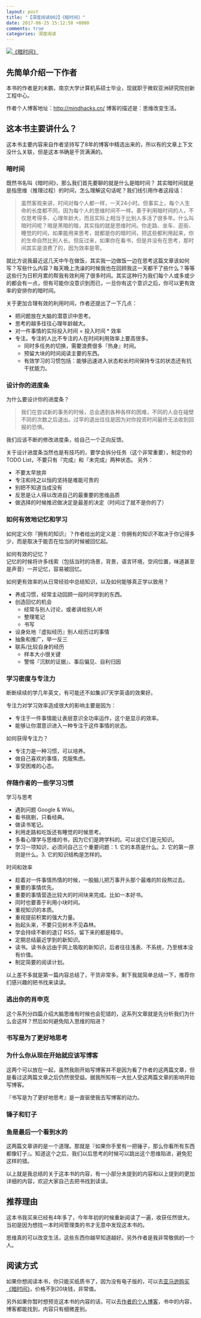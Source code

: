 ```yaml
---
layout: post
title: "【深度阅读002】《暗时间》"
date: 2017-06-25 15:12:58 +0800
comments: true
categories: 深度阅读
---
```


[![《暗时间》](https://images-cn.ssl-images-amazon.com/images/I/41XhpA%2BqiVL._SX358_BO1,204,203,200_.jpg)](https://www.amazon.cn/dp/B005DSK4W8/?ie=UTF8&tag=forecho0c-23)

## 先简单介绍一下作者

本书的作者是刘未鹏，南京大学计算机系硕士毕业，现就职于微软亚洲研究院创新工程中心。

作者个人博客地址：<http://mindhacks.cn/> 
博客的描述是：思维改变生活。

<!--more-->

## 这本书主要讲什么？

这本书主要内容来自作者坚持写了8年的博客中精选出来的，所以有的文章上下文没什么关联，但是这本书确是干货满满的。

### 暗时间

既然书名叫《暗时间》，那么我们首先要聊的就是什么是暗时间？
其实暗时间就是是指思维（推理过程）的时间，怎么理解这句话呢？我们线引用作者这段话：

> 虽然客观来讲，时间对每个人都一样，一天24小时。但事实上，每个人生命的长度都不同，因为每个人的思维时间不一样。善于利用暗时间的人，不仅思考得多、心理年龄大，而且实际上相当于比别人多活了很多年。什么叫暗时间呢？暗是黑暗的暗，其实指的就是思维时间。你走路、坐车、逛街、睡觉的时间，如果能用来思考，就都是你的暗时间，把这些都利用起来，你的生命自然比别人长。但反过来，如果你在看书，但是并没有在思考，那时间其实是浪费了的，因为效率是零。

就比方说我最近这几天中午在做饭，其实我一边做饭一边在思考这篇文章该如何写？写些什么内容？每天晚上洗澡的时候我也在回顾我这一天都干了些什么？等等这些行为日积月累的帮我有效利用了很多时间。其实这种行为我们每个人或多或少的都会有一点，但有可能你没意识到而已，一旦你有这个意识之后，你可以更有效率的安排你的暗时间。

关于更加合理有效的利用时间，作者还提出了一下几点：

- 把问题放在大脑的潜意识中思考。
- 思考的越多往往心理年龄越大。
- 对一件事情的实际投入时间 = 投入时间 * 效率
- 专注。专注的人比不专注的人在时间利用效率上要高很多。
  - 同时多任务的切换，需要浪费很多『热身』时间。
  - 预留大块的时间阅读主要的东西。
  - 有效学习的习惯包括：能够迅速进入状态和长时间保持专注的状态还有抗干扰能力。


### 设计你的进度条

为什么要设计你的进度条？

> 我们在尝试新的事务的时候，总会遇到各种各样的困难，不同的人会在碰壁不同的次数之后退出。过早的退出往往是因为对你投资时间最终无法收到回报的恐惧。

我们应该不断的修改进度条，给自己一个正向反馈。

关于设计进度条当然也是有技巧的，要学会拆分任务（这个非常重要），制定你的 TODO List，不要只有『完成』和『未完成』两种状态。
另外：

- 不要太早放弃
- 专注和持之以恒的坚持是难能可贵的
- 别把不知道当成没有
- 反思是让人得以改进自己的最重要的思维品质
- 做选择的时候推迟做决定是最差的决定（时间过了就不是你的了）

### 如何有效地记忆和学习

如何定义你『拥有的知识』？作者给出的定义是：你拥有的知识不取决于你记得多少，而是取决于能否在恰当的时候被回忆起。

如何有效的记忆？  
记忆的时候将许多线索（包括当时的场景，背景，语言环境，空间位置，味道甚至是声音）一并记忆，容易被回忆。

如何更有效率的从日常经验中总结知识，以及如何能够真正学以致用？

- 养成习惯，经常主动回顾一段时间学到的东西。
- 创造回忆的机会
  - 经常与别人讨论，或者讲给别人听
  - 整理笔记
  - 书写
- 设身处地『虚拟经历』别人经历过的事情
- 抽象和推广，举一反三
- 联系/比较自身的经历
  - 样本大小很关键
  - 警惕『沉默的证据』、事后偏见、自利归因

### 学习密度与专注力
	
断断续续的学几年英文，有可能还不如集训7天学英语的效果好。

专注力对学习效率造成很大的影响主要是因为：

- 专注于一件事情能让表层意识全功率运作，这个是显示的效率。
- 能够让你潜意识进入一种专注于这件事情的状态。

如何获得专注力？

- 专注力是一种习惯，可以培养。
- 做自己喜欢的事情，克服焦虑。
- 享受困难的心态。


### 伴随作者的一些学习习惯

学习与思考 

- 遇到问题 Google & Wiki。
- 看书挑剔，只看经典。
- 做读书笔记。
- 利用走路和吃饭还有睡觉的时候思考。
- 多看心理学与思维的书，因为它们是跨学科的。可以说它们是元知识。
- 学习一项知识，必须问自己三个重要问题：1. 它的本质是什么。2. 它的第一原则是什么。3. 它的知识结构是怎样的。

时间和效率

- 趁着对一件事情热情的时候，一股脑儿把万事开头那个最难的阶段熬过去。
- 重要的事情优先。
- 重要的事情营造比较大的时间块来完成。比如一本好书。
- 同时也要善于利用小块时间。
- 重视知识的本质。
- 重视提前积累的强大力量。
- 抬起头来，不要只见树木不见森林。
- 学会持续不断的退订 RSS，留下来的都是精华。
- 定期总结最近学到的新知识。
- 读书。读书永远由于网上吸取的新知识，后者往往浅表、不系统，乃至根本没有价值。
- 制定简要的阅读计划。

以上差不多就是第一篇内容总结了，干货非常多。剩下我就简单总结一下，推荐你们感兴趣的把书找来读读。

### 逃出你的肖申克

这个系列分四篇介绍大脑思维有时候也会犯错的，这系列文章就是先分析我们为什么会这样？然后如何避免陷入思维的陷进？

### 书写是为了更好地思考

### 为什么你从现在开始就应该写博客

这两个可以放在一起，虽然我刚开始写博客并不是因为看了作者的这两篇文章，但是看过这两篇文章之后仍然很受益。据我所知有一大批人受这两篇文章的影响开始写博客。

『书写是为了更好地思考』是一直驱使我去写博客的动力。

### 锤子和钉子

### 鱼是最后一个看到水的

这两篇文章讲的是一个道理。那就是『如果你手里有一把锤子，那么你看所有东西都像钉子』。知道这个之后，我们以后思考的时候可以跳出这个思维陷进，避免犯这样的错。

以上就是我总结的关于这本书的内容，有一小部分未提到的内容和以上提到的更加详细的内容，欢迎大家自己去把书找到读读。

## 推荐理由

这本书我买来已经有4年多了，今年年初的时候重新阅读了一遍，收获任然很大。当初是因为想找一本时间管理类的书才无意中发现这本书的。

思维真的可以改变生活，这些东西你越早知道越好。另外作者是我非常敬佩的一个人。

## 阅读方式

如果你想阅读本书，你只能买纸质书了，因为没有电子版的，可以去[亚马逊购买《暗时间》](https://www.amazon.cn/dp/B005DSK4W8/?ie=UTF8&tag=forecho0c-23)，价格不到20块钱，非常值。

另外如果你暂时想预览这本书的内容的话，可以去[作者的个人博客](http://mindhacks.cn/)，书中的内容，博客都能找到，内容只有细微差别。